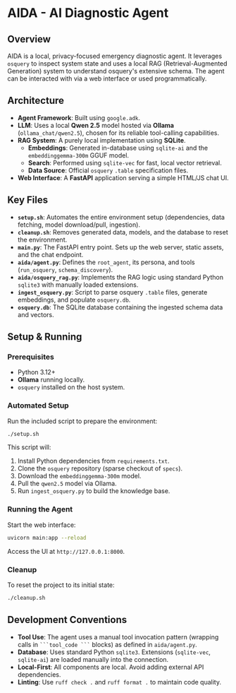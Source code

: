 # AIDA - AI Diagnostic Agent

## Overview
AIDA is a local, privacy-focused emergency diagnostic agent. It leverages `osquery` to inspect system state and uses a local RAG (Retrieval-Augmented Generation) system to understand osquery's extensive schema. The agent can be interacted with via a web interface or used programmatically.

## Architecture
*   **Agent Framework**: Built using `google.adk`.
*   **LLM**: Uses a local **Qwen 2.5** model hosted via **Ollama** (`ollama_chat/qwen2.5`), chosen for its reliable tool-calling capabilities.
*   **RAG System**: A purely local implementation using **SQLite**.
    *   **Embeddings**: Generated in-database using `sqlite-ai` and the `embeddinggemma-300m` GGUF model.
    *   **Search**: Performed using `sqlite-vec` for fast, local vector retrieval.
    *   **Data Source**: Official `osquery` `.table` specification files.
*   **Web Interface**: A **FastAPI** application serving a simple HTML/JS chat UI.

## Key Files
*   **`setup.sh`**: Automates the entire environment setup (dependencies, data fetching, model download/pull, ingestion).
*   **`cleanup.sh`**: Removes generated data, models, and the database to reset the environment.
*   **`main.py`**: The FastAPI entry point. Sets up the web server, static assets, and the chat endpoint.
*   **`aida/agent.py`**: Defines the `root_agent`, its persona, and tools (`run_osquery`, `schema_discovery`).
*   **`aida/osquery_rag.py`**: Implements the RAG logic using standard Python `sqlite3` with manually loaded extensions.
*   **`ingest_osquery.py`**: Script to parse osquery `.table` files, generate embeddings, and populate `osquery.db`.
*   **`osquery.db`**: The SQLite database containing the ingested schema data and vectors.

## Setup & Running

### Prerequisites
*   Python 3.12+
*   **Ollama** running locally.
*   `osquery` installed on the host system.

### Automated Setup
Run the included script to prepare the environment:
```bash
./setup.sh
```
This script will:
1.  Install Python dependencies from `requirements.txt`.
2.  Clone the `osquery` repository (sparse checkout of `specs`).
3.  Download the `embeddinggemma-300m` model.
4.  Pull the `qwen2.5` model via Ollama.
5.  Run `ingest_osquery.py` to build the knowledge base.

### Running the Agent
Start the web interface:
```bash
uvicorn main:app --reload
```
Access the UI at `http://127.0.0.1:8000`.

### Cleanup
To reset the project to its initial state:
```bash
./cleanup.sh
```

## Development Conventions
*   **Tool Use**: The agent uses a manual tool invocation pattern (wrapping calls in ` ```tool_code ``` ` blocks) as defined in `aida/agent.py`.
*   **Database**: Uses standard Python `sqlite3`. Extensions (`sqlite-vec`, `sqlite-ai`) are loaded manually into the connection.
*   **Local-First**: All components are local. Avoid adding external API dependencies.
*   **Linting**: Use `ruff check .` and `ruff format .` to maintain code quality.